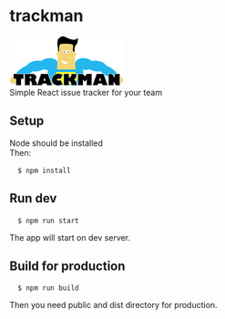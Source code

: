 # trackman
![alt text](https://raw.githubusercontent.com/Michal83/trackman/master/logo.png)\
Simple React issue tracker for your team

## Setup
Node should be installed\
Then:
```
  $ npm install
```

## Run dev
```
  $ npm run start
```
The app will start on dev server.

## Build for production
```
  $ npm run build
```
Then you need public and dist directory for production.